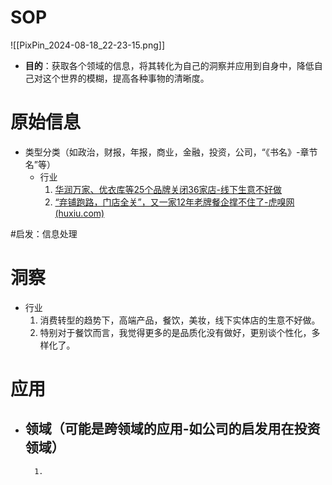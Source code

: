 # SOP

![[PixPin_2024-08-18_22-23-15.png]]

- **目的**：获取各个领域的信息，将其转化为自己的洞察并应用到自身中，降低自己对这个世界的模糊，提高各种事物的清晰度。

# 原始信息

- 类型分类（如政治，财报，年报，商业，金融，投资，公司，“《书名》-章节名”等）
	- 行业
		1. [华润万家、优衣库等25个品牌关闭36家店-线下生意不好做](https://www.36kr.com/p/2992244310518787)
		2. [“弃铺跑路，门店全关”，又一家12年老牌餐企撑不住了-虎嗅网 (huxiu.com)](https://www.huxiu.com/article/3576780.html)

#启发：信息处理
# 洞察

- 行业
	1. 消费转型的趋势下，高端产品，餐饮，美妆，线下实体店的生意不好做。
	2. 特别对于餐饮而言，我觉得更多的是品质化没有做好，更别谈个性化，多样化了。
		

# 应用

- 领域（可能是跨领域的应用-如公司的启发用在投资领域）
	- 
		1. 

